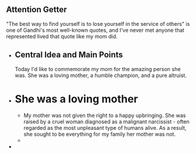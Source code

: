 ## Attention Getter
"The best way to find yourself is to lose yourself in the service of others" is one of Gandhi's most well-known quotes, and I've never met anyone that represented lived that quote like my mom did.
- ## Central Idea and Main Points
  Today I'd like to commemorate my mom for the amazing person she was. She was a loving mother, a humble champion, and a pure altruist.
- # She was a loving mother
	- My mother was not given the right to a happy upbringing. She was raised by a cruel woman diagnosed as a malignant narcissist - often regarded as the most unpleasant type of humans alive. As a result, she sought to be everything for my family her mother was not.
	-
-